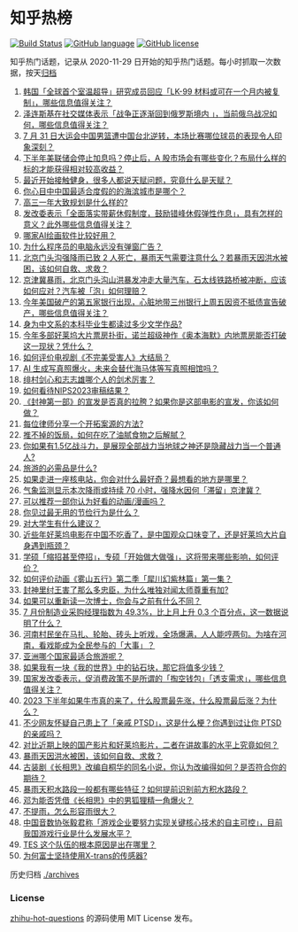 # 知乎热榜
[![Build Status](https://github.com/ToWeLong/zhihu-hot-questions/workflows/CI/badge.svg)](https://github.com/ToWeLong/zhihu-hot-questions/actions)
[![GitHub language](https://img.shields.io/badge/language-golang-orange.svg)](https://golang.org/)
[![GitHub license](https://img.shields.io/github/license/ToWeLong/zhihu-hot-questions)](https://github.com/ToWeLong/zhihu-hot-questions/blob/main/LICENSE)

知乎热门话题，记录从 2020-11-29 日开始的知乎热门话题。每小时抓取一次数据，按天[归档](./archives)

<!-- BEGIN -->

1. [韩国「全球首个室温超导」研究成员回应「LK-99 材料或可在一个月内被复制」，哪些信息值得关注？](https://www.zhihu.com/question/614849582)
1. [泽连斯基在社交媒体表示「战争正逐渐回到俄罗斯境内 」，当前俄乌战况如何，哪些信息值得关注？](https://www.zhihu.com/question/614845058)
1. [7 月 31 日大运会中国男篮遭中国台北逆转，本场比赛哪位球员的表现令人印象深刻？](https://www.zhihu.com/question/614930068)
1. [下半年美联储会停止加息吗？停止后，A 股市场会有哪些变化？布局什么样的标的才能获得相对较高收益？](https://www.zhihu.com/question/614395500)
1. [最近开始接触健身，很多人都说天赋问题，究竟什么是天赋？](https://www.zhihu.com/question/613252255)
1. [你心目中中国最适合度假的的海滨城市是哪个？](https://www.zhihu.com/question/610913437)
1. [高三一年大致规划是什么样的?](https://www.zhihu.com/question/613498021)
1. [发改委表示「全面落实带薪休假制度，鼓励错峰休假弹性作息」，具有怎样的意义？此外哪些信息值得关注？](https://www.zhihu.com/question/614832927)
1. [哪家AI绘画软件比较好用？](https://www.zhihu.com/question/563890251)
1. [为什么程序员的电脑永远没有弹窗广告？](https://www.zhihu.com/question/614704170)
1. [北京门头沟强降雨已致 2 人死亡，暴雨天气需要注意什么？若暴雨天因洪水被困，该如何自救、求救？](https://www.zhihu.com/question/614868099)
1. [京津冀暴雨，北京门头沟山洪暴发冲走大量汽车，石太线铁路桥被冲断，应该如何应对？汽车被「泡」如何理赔？](https://www.zhihu.com/question/614851158)
1. [今年美国破产的第五家银行出现，心脏地带三州银行上周五因资不抵债宣告破产，哪些信息值得关注？](https://www.zhihu.com/question/614849567)
1. [身为中文系的本科毕业生都读过多少文学作品?](https://www.zhihu.com/question/613449607)
1. [今年多部好莱坞大片票房扑街，诺兰超级神作《奥本海默》内地票房能否打破这一现状？凭什么？](https://www.zhihu.com/question/614718000)
1. [如何评价电视剧《不完美受害人》大结局？](https://www.zhihu.com/question/614884746)
1. [AI 生成写真照爆火，未来会替代海马体等写真照相馆吗？](https://www.zhihu.com/question/613669268)
1. [绯村剑心和志志雄哪个人的剑术厉害？](https://www.zhihu.com/question/27554945)
1. [如何看待NIPS2023审稿结果？](https://www.zhihu.com/question/613987489)
1. [《封神第一部》的宣发是否真的拉胯？如果你是这部电影的宣发，你该如何做？](https://www.zhihu.com/question/614732843)
1. [每位律师分享一个开拓案源的方法?](https://www.zhihu.com/question/609077082)
1. [推不掉的饭局，如何在吃了油腻食物之后解腻？](https://www.zhihu.com/question/610391795)
1. [你如果有1.5亿战斗力，是展现全部战力当地球之神还是隐藏战力当一个普通人?](https://www.zhihu.com/question/531027067)
1. [旅游的必需品是什么?](https://www.zhihu.com/question/613986749)
1. [如果走进一座核电站，你会对什么最好奇？最想看的地方是哪里？](https://www.zhihu.com/question/614117765)
1. [气象监测显示本次降雨或持续 70 小时，强降水因何「滞留」京津冀？](https://www.zhihu.com/question/614824790)
1. [可以推荐一部你认为好看的动画/漫画吗？](https://www.zhihu.com/question/426821512)
1. [你见过最无用的节俭行为是什么？](https://www.zhihu.com/question/402684787)
1. [对大学生有什么建议？](https://www.zhihu.com/question/323118379)
1. [近些年好莱坞电影在中国不吃香了，是中国观众口味变了，还是好莱坞大片自身遇到瓶颈？](https://www.zhihu.com/question/614717937)
1. [学硕「缩招甚至停招」，专硕「开始做大做强」，这将带来哪些影响，如何评价？](https://www.zhihu.com/question/614033417)
1. [如何评价动画《雾山五行》第二季「犀川幻紫林篇」第一集？](https://www.zhihu.com/question/614143988)
1. [封神里纣王害了那么多忠臣，为什么唯独对闻太师尊重有加?](https://www.zhihu.com/question/607961712)
1. [如果可以重新读一次博士，你会与之前有什么不同？](https://www.zhihu.com/question/347544107)
1. [7 月份制造业采购经理指数为 49.3%，比上月上升 0.3 个百分点，这一数据说明了什么？](https://www.zhihu.com/question/614828209)
1. [河南村民坐在马扎、轮胎、砖头上听戏，全场爆满，人人能哼两句。为啥在河南，看戏能成为全民参与的「大事」？](https://www.zhihu.com/question/613695522)
1. [亚洲哪个国家最适合旅游呢？](https://www.zhihu.com/question/613259895)
1. [如果我有一块《我的世界》中的钻石块，那它将值多少钱？](https://www.zhihu.com/question/463035964)
1. [国家发改委表示，促消费政策不是所谓的「掏空钱包」「透支需求」，哪些信息值得关注？](https://www.zhihu.com/question/614866873)
1. [2023 下半年如果牛市真的来了，什么股票最先涨，什么股票最后涨？为什么？](https://www.zhihu.com/question/614394737)
1. [不少网友怀疑自己患上了「亲戚 PTSD」，这是什么梗？你遇到过让你 PTSD 的亲戚吗？](https://www.zhihu.com/question/614886689)
1. [对比近期上映的国产影片和好莱坞影片，二者在讲故事的水平上究竟如何？](https://www.zhihu.com/question/614718102)
1. [暴雨天因洪水被困，该如何自救、求救？](https://www.zhihu.com/question/614724440)
1. [古装剧《长相思》改编自桐华的同名小说，你认为改编得如何？是否符合你的期待？](https://www.zhihu.com/question/613714827)
1. [暴雨天积水路段一般都有哪些特征？如何提前识别前方积水路段？](https://www.zhihu.com/question/614724617)
1. [邓为能否凭借《长相思》中的男狐狸精一角爆火？](https://www.zhihu.com/question/614228564)
1. [不提雨，怎么形容雨很大？](https://www.zhihu.com/question/614688799)
1. [中国音数协张毅君称「游戏企业要努力实现关键核心技术的自主可控」，目前我国游戏行业是什么发展水平？](https://www.zhihu.com/question/614610430)
1. [TES 这个队伍的根本原因是出在哪里？](https://www.zhihu.com/question/614837466)
1. [为何富士坚持使用X-trans的传感器?](https://www.zhihu.com/question/603247619)

<!-- END -->

历史归档 [./archives](./archives)


### License
[zhihu-hot-questions](https://github.com/towelong/zhihu-hot-questions) 的源码使用 MIT License 发布。